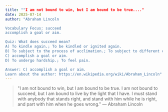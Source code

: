 ```yaml
---
title: ""I am not bound to win, but I am bound to be true...."
date: 2025-07-14
author: "Abraham Lincoln

Vocabulary Focus: succeed
accomplish a goal or aim.

Quiz: What does succeed mean?
A) To kindle again.; To be kindled or ignited again.
B) To subject to the process of acclimation.; To subject to different conditions, especially as an exercise.
C) accomplish a goal or aim.
D) To undergo hardship.; To feel pain.

Answer: C) accomplish a goal or aim.
Learn about the author: https://en.wikipedia.org/wiki/Abraham_Lincoln"
---
```


> "I am not bound to win, but I am bound to be true. I am not bound to succeed, but I am bound to live by the light that I have. I must stand with anybody that stands right, and stand with him while he is right, and part with him when he goes wrong." — Abraham Lincoln
